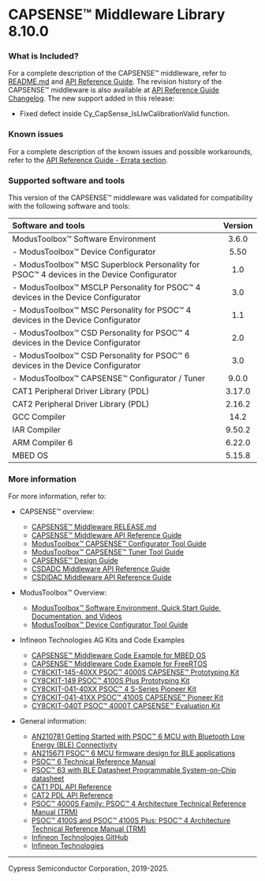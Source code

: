 # CAPSENSE™ Middleware Library 8.10.0

### What is Included?
For a complete description of the CAPSENSE™ middleware, refer to [README.md](./README.md) and [API Reference Guide](https://infineon.github.io/capsense/capsense_api_reference_manual/html/index.html).
The revision history of the CAPSENSE™ middleware is also available at [API Reference Guide Changelog](https://infineon.github.io/capsense/capsense_api_reference_manual/html/index.html#section_capsense_changelog).
The new support added in this release:
* Fixed defect inside Cy_CapSense_IsLlwCalibrationValid function.

### Known issues
For a complete description of the known issues and possible workarounds, refer to the [API Reference Guide - Errata section](https://infineon.github.io/capsense/capsense_api_reference_manual/html/index.html#section_capsense_errata).

### Supported software and tools
This version of the CAPSENSE™ middleware was validated for compatibility with the following software and tools:

| Software and tools                                                                                | Version |
| :---                                                                                              | :----:  |
| ModusToolbox™ Software Environment                                                                | 3.6.0   |
| - ModusToolbox™ Device Configurator                                                               | 5.50    |
| - ModusToolbox™ MSC Superblock Personality for PSOC™ 4 devices in the Device Configurator         | 1.0     |
| - ModusToolbox™ MSCLP Personality for PSOC™ 4 devices in the Device Configurator                  | 3.0     |
| - ModusToolbox™ MSC Personality for PSOC™ 4 devices in the Device Configurator                    | 1.1     |
| - ModusToolbox™ CSD Personality for PSOC™ 4 devices in the Device Configurator                    | 2.0     |
| - ModusToolbox™ CSD Personality for PSOC™ 6 devices in the Device Configurator                    | 3.0     |
| - ModusToolbox™ CAPSENSE™ Configurator / Tuner                                                    | 9.0.0   |
| CAT1 Peripheral Driver Library (PDL)                                                              | 3.17.0  |
| CAT2 Peripheral Driver Library (PDL)                                                              | 2.16.2  |
| GCC Compiler                                                                                      | 14.2    |
| IAR Compiler                                                                                      | 9.50.2  |
| ARM Compiler 6                                                                                    | 6.22.0  |
| MBED OS                                                                                           | 5.15.8  |

### More information
For more information, refer to:
* CAPSENSE™ overview:
  * [CAPSENSE™ Middleware RELEASE.md](./RELEASE.md)
  * [CAPSENSE™ Middleware API Reference Guide](https://infineon.github.io/capsense/capsense_api_reference_manual/html/index.html)
  * [ModusToolbox™ CAPSENSE™ Configurator Tool Guide](www.infineon.com/ModusToolboxCapSenseConfig)
  * [ModusToolbox™ CAPSENSE™ Tuner Tool Guide](www.infineon.com/ModusToolboxCapSenseTuner)
  * [CAPSENSE™ Design Guide](https://www.infineon.com/dgdl/Infineon-AN85951_PSOC_4_and_PSOC_6_MCU_CapSense_Design_Guide-ApplicationNotes-v27_00-EN.pdf?fileId=8ac78c8c7cdc391c017d0723535d4661)
  * [CSDADC Middleware API Reference Guide](https://infineon.github.io/csdadc/csdadc_api_reference_manual/html/index.html)
  * [CSDIDAC Middleware API Reference Guide](https://infineon.github.io/csdidac/csdidac_api_reference_manual/html/index.html)

* ModusToolbox™ Overview:
  * [ModusToolbox™ Software Environment, Quick Start Guide, Documentation, and Videos](https://www.infineon.com/cms/en/design-support/tools/sdk/modustoolbox-software)
  * [ModusToolbox™ Device Configurator Tool Guide](https://www.infineon.com/ModusToolboxDeviceConfig)

* Infineon Technologies AG Kits and Code Examples
  * [CAPSENSE™ Middleware Code Example for MBED OS](https://github.com/Infineon/mbed-os-example-capsense)
  * [CAPSENSE™ Middleware Code Example for FreeRTOS](https://github.com/Infineon/mtb-example-psoc6-emwin-eink-freertos)
  * [CY8CKIT-145-40XX PSOC™ 4000S CAPSENSE™ Prototyping Kit](https://www.infineon.com/cms/en/product/evaluation-boards/cy8ckit-145-40xx)
  * [CY8CKIT-149 PSOC™ 4100S Plus Prototyping Kit](https://www.infineon.com/cms/en/product/evaluation-boards/cy8ckit-149)
  * [CY8CKIT-041-40XX PSOC™ 4 S-Series Pioneer Kit](https://www.infineon.com/dgdl/Infineon-CY8CKIT-041-40XX_PSOC_4_S-Series_Pioneer_Kit_Quick_Start_Guide-UserManual-v01_00-EN.pdf?fileId=8ac78c8c7d0d8da4017d0efc44781263)
  * [CY8CKIT-041-41XX PSOC™ 4100S CAPSENSE™ Pioneer Kit](https://www.infineon.com/cms/en/product/evaluation-boards/cy8ckit-041-41xx/)
  * [CY8CKIT-040T PSOC™ 4000T CAPSENSE™ Evaluation Kit](https://www.infineon.com/cms/en/product/evaluation-boards/cy8ckit-040t/)

* General information:
  * [AN210781 Getting Started with PSOC™ 6 MCU with Bluetooth Low Energy (BLE) Connectivity](https://www.infineon.com/dgdl/Infineon-AN210781_Getting_Started_with_PSOC_6_MCU_with_Bluetooth_Low_Energy_(BLE)_Connectivity_on_PSOC_Creator-ApplicationNotes-v05_00-EN.pdf?fileId=8ac78c8c7cdc391c017d0d311f536528)
  * [AN215671 PSOC&trade; 6 MCU firmware design for BLE applications](https://www.infineon.com/cms/en/search.html#!term=AN215671&view=downloads)
  * [PSOC™ 6 Technical Reference Manual](https://www.infineon.com/dgdl/Infineon-PSOC_6_MCU_PSOC_63_with_BLE_Architecture_Technical_Reference_Manual-AdditionalTechnicalInformation-v11_00-EN.pdf?fileId=8ac78c8c7d0d8da4017d0f946fea01ca)
  * [PSOC™ 63 with BLE Datasheet Programmable System-on-Chip datasheet](https://www.infineon.com/dgdl/Infineon-PSOC_6_MCU_PSOC_63_with_BLE_Datasheet_Programmable_System-on-Chip_(PSOC)-DataSheet-v16_00-EN.pdf?fileId=8ac78c8c7d0d8da4017d0ee4efe46c37)
  * [CAT1 PDL API Reference](https://infineon.github.io/mtb-pdl-cat1/pdl_api_reference_manual/html/index.html)
  * [CAT2 PDL API Reference](https://infineon.github.io/mtb-pdl-cat2/pdl_api_reference_manual/html/index.html)
  * [PSOC™ 4000S Family: PSOC™ 4 Architecture Technical Reference Manual (TRM)](https://www.infineon.com/dgdl/Infineon-PSOC_4000S_Family_PSOC_4_Architecture_Technical_Reference_Manual_(TRM)-AdditionalTechnicalInformation-v04_00-EN.pdf?fileId=8ac78c8c7d0d8da4017d0f915c737eb7)
  * [PSOC™ 4100S and PSOC™ 4100S Plus: PSOC™ 4 Architecture Technical Reference Manual (TRM)](https://www.infineon.com/dgdl/Infineon-PSOC_4100S_and_PSOC_4100S_Plus_PSOC_4_Architecture_TRM-AdditionalTechnicalInformation-v12_00-EN.pdf?fileId=8ac78c8c7d0d8da4017d0f9433460188)
  * [Infineon Technologies GitHub](https://github.com/Infineon)
  * [Infineon Technologies](http://www.infineon.com)

---
Cypress Semiconductor Corporation, 2019-2025.
